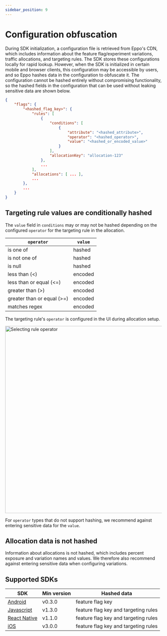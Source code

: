 ```yaml
---
sidebar_position: 9
---
```


# Configuration obfuscation

During SDK initialization, a configuration file is retrieved from Eppo's CDN, which includes information about the feature flag/experiment variations, traffic allocations, and targeting rules. The SDK stores these configurations locally for rapid lookup. However, when the SDK is initialized in certain mobile and browser clients, this configuration may be accessible by users, and so Eppo hashes data in the configuration to obfuscate it. The configuration cannot be hashed entirely without compromising functionality, so the hashed fields in the configuration that can be used without leaking sensitive data are shown below.


```json
{
    "flags": {
        "<hashed_flag_key>": {
            "rules": [
                {
                    "conditions": [
                        {
                            "attribute": "<hashed_attribute>",
                            "operator": "<hashed_operator>",
                            "value": "<hashed_or_encoded_value>"
                        }
                    ],
                    "allocationKey": "allocation-123"
                },
                ...
            ],
            "allocations": [ ... ],
            ...
        },
        ...
    }
}
```

## Targeting rule values are conditionally hashed

The `value` field in `conditions` may or may not be hashed depending on the configured `operator` for the targeting rule in the allocation.

| `operator`                 | `value` |
| -------------------------- | ------- |
| is one of                  | hashed  |
| is not one of              | hashed  |
| is null                    | hashed  |
| less than (<)              | encoded |
| less than or equal (<=)    | encoded |
| greater than (>)           | encoded |
| greater than or equal (>=) | encoded |
| matches regex              | encoded |

The targeting rule's `operator` is configured in the UI during allocation setup.

<img src="/img/feature-flagging/select-rule-operator.gif" alt="Selecting rule operator" width="600" />

For `operator` types that do not support hashing, we recommend against entering sensitive data for the `value`.

## Allocation data is not hashed

Information about allocations is not hashed, which includes percent exposure and variation names and values. We therefore also recommend against entering sensitive data when configuring variations.

## Supported SDKs

| SDK                                                                 | Min version | Hashed data                          |
| ------------------------------------------------------------------- | ----------- | ------------------------------------ |
| [Android](https://search.maven.org/artifact/cloud.eppo/android-sdk) | v0.3.0      | feature flag key                     |
| [Javascript](https://www.npmjs.com/package/@eppo/js-client-sdk)     | v1.3.0      | feature flag key and targeting rules |
| [React Native](https://www.npmjs.com/package/@eppo/react-native-sdk)     | v1.1.0      | feature flag key and targeting rules |
| [iOS](https://github.com/Eppo-exp/eppo-ios-sdk)                     | v3.0.0      | feature flag key and targeting rules |
